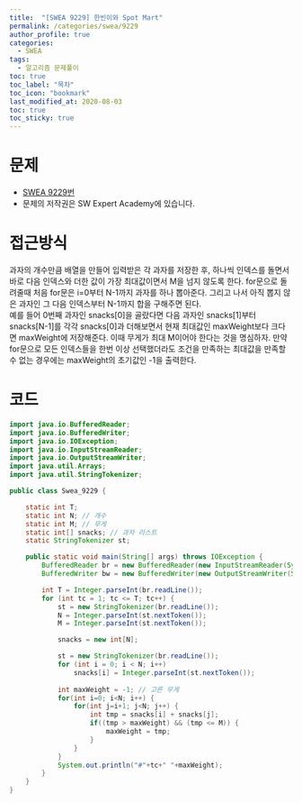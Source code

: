 ```yaml
---
title:  "[SWEA 9229] 한빈이와 Spot Mart"
permalink: /categories/swea/9229
author_profile: true
categories:
  - SWEA
tags:
  - 알고리즘 문제풀이
toc: true
toc_label: "목차"
toc_icon: "bookmark"
last_modified_at: 2020-08-03
toc: true
toc_sticky: true
---
```

# 문제
* [SWEA 9229번](https://swexpertacademy.com/main/code/problem/problemDetail.do?contestProbId=AW8Wj7cqbY0DFAXN&categoryId=AW8Wj7cqbY0DFAXN&categoryType=CODE)
* 문제의 저작권은 SW Expert Academy에 있습니다.  

# 접근방식 
과자의 개수만큼 배열을 만들어 입력받은 각 과자를 저장한 후, 하나씩 인덱스를 돌면서 바로 다음 인덱스와 더한 값이 가장 최대값이면서 M을 넘지 않도록 한다. for문으로 돌려줄때 처음 for문은 i=0부터 N-1까지 과자를 하나 뽑아준다. 그리고 나서 아직 뽑지 않은 과자인 그 다음 인덱스부터 N-1까지 합을 구해주면 된다.  
예를 들어 0번째 과자인 snacks[0]을 골랐다면 다음 과자인 snacks[1]부터 snacks[N-1]를 각각 snacks[0]과 더해보면서 현재 최대값인 maxWeight보다 크다면 maxWeight에 저장해준다. 이때 무게가 최대 M이어야 한다는 것을 명심하자. 만약 for문으로 모든 인덱스들을 한번 이상 선택했더라도 조건을 만족하는 최대값을 만족할 수 없는 경우에는 maxWeight의 초기값인 -1을 출력한다.  

# 코드  
```java
import java.io.BufferedReader;
import java.io.BufferedWriter;
import java.io.IOException;
import java.io.InputStreamReader;
import java.io.OutputStreamWriter;
import java.util.Arrays;
import java.util.StringTokenizer;

public class Swea_9229 {

	static int T;
	static int N; // 개수
	static int M; // 무게
	static int[] snacks; // 과자 리스트
	static StringTokenizer st;

	public static void main(String[] args) throws IOException {
		BufferedReader br = new BufferedReader(new InputStreamReader(System.in));
		BufferedWriter bw = new BufferedWriter(new OutputStreamWriter(System.out));

		int T = Integer.parseInt(br.readLine());
		for (int tc = 1; tc <= T; tc++) {
			st = new StringTokenizer(br.readLine());
			N = Integer.parseInt(st.nextToken());
			M = Integer.parseInt(st.nextToken());

			snacks = new int[N];

			st = new StringTokenizer(br.readLine());
			for (int i = 0; i < N; i++) 
				snacks[i] = Integer.parseInt(st.nextToken());
			
			int maxWeight = -1; // 고른 무게
			for(int i=0; i<N; i++) {
				for(int j=i+1; j<N; j++) {
					int tmp = snacks[i] + snacks[j];
					if((tmp > maxWeight) && (tmp <= M)) {
						maxWeight = tmp;
					}
				}
			}
			System.out.println("#"+tc+" "+maxWeight);
		}
	}
}
```